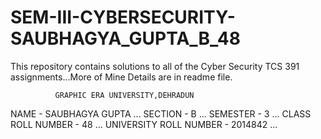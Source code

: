 # SEM-III-CYBERSECURITY-SAUBHAGYA_GUPTA_B_48
This repository contains solutions to all of the Cyber Security TCS 391 assignments...More of Mine Details are in readme file.


              GRAPHIC ERA UNIVERSITY,DEHRADUN
NAME                   - SAUBHAGYA GUPTA ... 
SECTION                - B ... 
SEMESTER               - 3 ... 
CLASS ROLL NUMBER      - 48 ...
UNIVERSITY ROLL NUMBER - 2014842 ...

